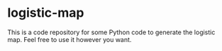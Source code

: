 # logistic-map
This is a code repository for some Python code to generate the logistic map. Feel free to use it however you want.

